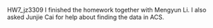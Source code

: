 HW7_jz3309
I finished the homework together with Mengyun Li. I also asked Junjie Cai for help about finding the data in ACS. 
